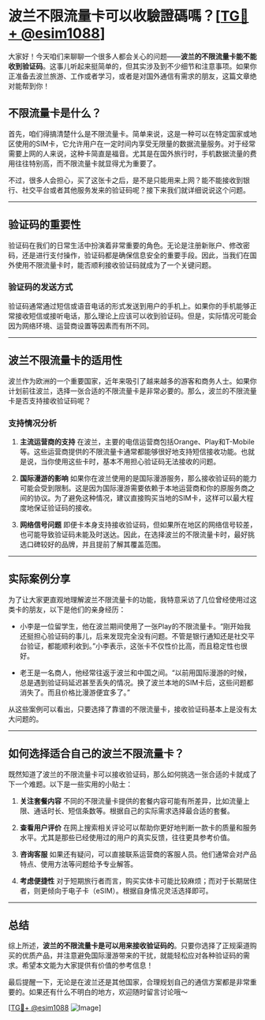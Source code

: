 # 波兰不限流量卡可以收驗證碼嗎？[[TG💪+ @esim1088](https://t.me/s/esim1088)]

大家好！今天咱们来聊聊一个很多人都会关心的问题——**波兰的不限流量卡能不能收到验证码**。这事儿听起来挺简单的，但其实涉及到不少细节和注意事项。如果你正准备去波兰旅游、工作或者学习，或者是对国外通信有需求的朋友，这篇文章绝对能帮到你！

## 不限流量卡是什么？

首先，咱们得搞清楚什么是不限流量卡。简单来说，这是一种可以在特定国家或地区使用的SIM卡，它允许用户在一定时间内享受无限量的数据流量服务。对于经常需要上网的人来说，这种卡简直是福音。尤其是在国外旅行时，手机数据流量的费用往往特别高，而不限流量卡就显得尤为重要了。

不过，很多人会担心，买了这张卡之后，是不是只能用来上网？能不能接收到银行、社交平台或者其他服务发来的验证码呢？接下来我们就详细说说这个问题。

---

## 验证码的重要性

验证码在我们的日常生活中扮演着非常重要的角色。无论是注册新账户、修改密码，还是进行支付操作，验证码都是确保信息安全的重要手段。因此，当我们在国外使用不限流量卡时，能否顺利接收验证码就成为了一个关键问题。

### 验证码的发送方式

验证码通常通过短信或语音电话的形式发送到用户的手机上。如果你的手机能够正常接收短信或接听电话，那么理论上应该可以收到验证码。但是，实际情况可能会因为网络环境、运营商设置等因素而有所不同。

---

## 波兰不限流量卡的适用性

波兰作为欧洲的一个重要国家，近年来吸引了越来越多的游客和商务人士。如果你计划前往波兰，选择一张合适的不限流量卡是非常必要的。那么，波兰的不限流量卡是否支持接收验证码呢？

### 支持情况分析

1. **主流运营商的支持**
   在波兰，主要的电信运营商包括Orange、Play和T-Mobile等。这些运营商提供的不限流量卡通常都能够很好地支持短信接收功能。也就是说，当你使用这些卡时，基本不用担心验证码无法接收的问题。

2. **国际漫游的影响**
   如果你在波兰使用的是国际漫游服务，那么接收验证码的能力可能会受到限制。这是因为国际漫游需要依赖于本地运营商和你的原服务商之间的协议。为了避免这种情况，建议直接购买当地的SIM卡，这样可以最大程度地保证验证码的接收。

3. **网络信号问题**
   即便卡本身支持接收验证码，但如果所在地区的网络信号较差，也可能导致验证码未能及时送达。因此，在选择波兰的不限流量卡时，最好挑选口碑较好的品牌，并且提前了解其覆盖范围。

---

## 实际案例分享

为了让大家更直观地理解波兰不限流量卡的功能，我特意采访了几位曾经使用过这类卡的朋友，以下是他们的亲身经历：

- 小李是一位留学生，他在波兰期间使用了一张Play的不限流量卡。“刚开始我还挺担心验证码的事儿，后来发现完全没有问题。不管是银行通知还是社交平台验证，都能顺利收到。”小李表示，这张卡不仅性价比高，而且稳定性也很好。

- 老王是一名商人，他经常往返于波兰和中国之间。“以前用国际漫游的时候，总是遇到验证码延迟甚至丢失的情况。换了波兰本地的SIM卡后，这些问题都消失了。而且价格比漫游便宜多了。”

从这些案例可以看出，只要选择了靠谱的不限流量卡，接收验证码基本上是没有太大问题的。

---

## 如何选择适合自己的波兰不限流量卡？

既然知道了波兰的不限流量卡可以接收验证码，那么如何挑选一张合适的卡就成了下一个难题。以下是一些实用的小贴士：

1. **关注套餐内容**
   不同的不限流量卡提供的套餐内容可能有所差异，比如流量上限、通话时长、短信条数等。根据自己的实际需求选择最合适的套餐。

2. **查看用户评价**
   在网上搜索相关评论可以帮助你更好地判断一款卡的质量和服务水平。尤其是那些已经使用过的用户的真实反馈，往往更具参考价值。

3. **咨询客服**
   如果还有疑问，可以直接联系运营商的客服人员。他们通常会对产品特点、使用方法等问题给予专业解答。

4. **考虑便捷性**
   对于短期旅行者而言，购买实体卡可能比较麻烦；而对于长期居住者，则更倾向于电子卡（eSIM）。根据自身情况灵活选择即可。

---

## 总结

综上所述，**波兰的不限流量卡是可以用来接收验证码的**。只要你选择了正规渠道购买的优质产品，并注意避免国际漫游带来的干扰，就能轻松应对各种验证码的需求。希望本文能为大家提供有价值的参考信息！

最后提醒一下，无论是在波兰还是其他国家，合理规划自己的通信方案都是非常重要的。如果还有什么不明白的地方，欢迎随时留言讨论哦～

[[TG💪+ @esim1088](https://t.me/s/esim1088) ![Image](https://i.postimg.cc/4NQfJmqS/Snipaste-2025-05-13-00-14-12.png)]